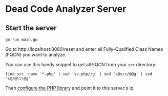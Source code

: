 # Dead Code Analyzer Server

## Start the server
```
go run main.go
```

Go to http://localhost:8080/reset and enter all Fully-Qualified Class Names (FQCN) you want to analyze.

You can use this handy snippet to get all FQCN from your `src` directory:
```
find src -name '*.php' | sed 's/.php//g' | sed 's@src/@@g' | sed "s@/@\\\@g"
```

Then [configure the PHP library](https://github.com/ruudk/dead-code-analyzer) and point it to this server's ip.
 